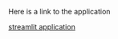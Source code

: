 

Here is a link to the application

[streamlit application](https://trprince21-streamlit-app-app-yq9p4o.streamlit.app/)
